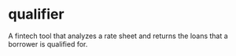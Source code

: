 # qualifier
A fintech tool that analyzes a rate sheet and returns the loans that a borrower is qualified for.
